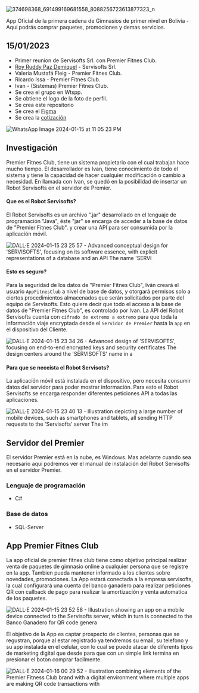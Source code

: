 ![374698368_691499169681558_8088256723613877323_n](https://github.com/Premier-Fitness-Club/.github/assets/7370358/249017e7-ff85-4d28-a948-48c4b5dc254f)

App Oficial de la primera cadena de Gimnasios de primer nivel en Bolivia - Aquí podrás comprar paquetes, promociones y demas servicios.

## 15/01/2023

- Primer reunion de Servisofts Srl. con Premier Fitnes Club.
- [Roy Ruddy Paz Demiquel](https://github.com/ruddypazd) - Servisofts Srl.
- Valeria Mustafá Fleig - Premier Fitnes Club.
- Ricardo Issa - Premier Fitnes Club.
- Ivan - (Sistemas) Premier Fitnes Club.
- Se crea el grupo en Wtspp.
- Se obtiene el logo de la foto de perfil.
- Se crea este repositorio
- Se crea el [Figma](https://www.figma.com/file/8eRGzz2inV6f9xKgh3JFhk/PremierFitnesClub?type=design&mode=design&t=VsqHttr9PRqz7Mcb-0)
- Se crea la [cotización](https://github.com/Premier-Fitness-Club/.github/wiki/Cotizacion)

![WhatsApp Image 2024-01-15 at 11 05 23 PM](https://github.com/Premier-Fitness-Club/.github/assets/7370358/3f9d4de7-5523-4c66-b580-40b118fe731c)


## Investigación

Premier Fitnes Club, tiene un sistema propietario con el cual trabajan hace mucho tiempo.
El desarrollador es Ivan, tiene conocimiento de todo el sistema y tiene la capacidad de hacer cualquier modificación o cambio a necesidad.
En llamada con Ivan, se quedó en la posibilidad de insertar un Robot Servisofts en el servidor de Premier.

#### Que es el Robot Servisofts?

El Robot Servisofts es un archivo ".jar" desarrollado en el lenguaje de programación "Java", éste "jar" se encarga de acceder a la base de datos de "Premier Fitnes Club". y crear una API para ser consumida por la aplicación móvil.

![DALL·E 2024-01-15 23 25 57 - Advanced conceptual design for 'SERVISOFTS', focusing on its software essence, with explicit representations of a database and an API  The name 'SERVI](https://github.com/Premier-Fitness-Club/.github/assets/7370358/28df2a21-ecc3-4b0b-b490-b3ba49ee6a86)


#### Esto es seguro?

Para la seguridad de los datos de "Premier Fitnes Club", Iván creará el usuario `AppFitnesClub` a nivel de base de datos, y otorgará permisos solo a ciertos procedimientos almacenados que serán solicitados por parte del equipo de Servisofts.
Esto quiere decir que todo el acceso a la base de datos de "Premier Fitnes Club", es controlado por Ivan.
La API del Robot Servisofts cuenta con `cifrado de extremo a extremo` para que toda la información viaje encryptada desde el `Servidor de Premier` hasta la `app` en el dispositivo del Cliente.

![DALL·E 2024-01-15 23 34 26 - Advanced design of 'SERVISOFTS', focusing on end-to-end encrypted keys and security certificates  The design centers around the 'SERVISOFTS' name in a](https://github.com/Premier-Fitness-Club/.github/assets/7370358/8cd1f4be-5cd8-4fbc-83a6-d96b08ba66cc)


#### Para que se neceista el Robot Servisots?

La aplicacíón móvil está instalada en el dispositivo, pero necesita consumir datos del servidor para poder mostrar información. Para esto el Robot Servisofts se encarga responder diferentes peticiones API a todas las aplicaciones.

![DALL·E 2024-01-15 23 40 13 - Illustration depicting a large number of mobile devices, such as smartphones and tablets, all sending HTTP requests to the 'Servisofts' server  The im](https://github.com/Premier-Fitness-Club/.github/assets/7370358/8471dbf7-ced8-42e8-a5b4-02d99af82109)


## Servidor del Premier

El servidor Premier está en la nube, es Windows.
Mas adelante cuando sea necesario aquí podremos ver el manual de instalación del Robot Servisofts en el servidor Premier.

### Lenguaje de programación
- C#

### Base de datos
- SQL-Server


## App Premier Fitnes Club

La app oficial de premier fitnes club tiene como objetivo principal realizar venta de paquetes de gimnasio online a cualquier persona que se registre en la app.
Tambien pueda mantener informado a los clientes sobre novedades, promociones.
La App estará conectada a la empresa servisofts, la cual configurará una cuenta del banco ganadero para realizar peticiones QR con callback de pago para realizar la amortización y venta automatica de los paquetes.

![DALL·E 2024-01-15 23 52 58 - Illustration showing an app on a mobile device connected to the Servisofts server, which in turn is connected to the Banco Ganadero for QR code genera](https://github.com/Premier-Fitness-Club/.github/assets/7370358/009e9748-0d7e-4683-9a1e-207ecc234e88)

El objetivo de la App es captar prospecto de clientes, personas que se regustran, porque al estar registrado ya tendremos su email, su telefono y su app instalada en el celular, con lo cual se puede atacar de diferents tipos de marketing digital que desde para que con un simple link termina en presionar el boton comprar facilmente.

![DALL·E 2024-01-16 00 29 52 - Illustration combining elements of the Premier Fitness Club brand with a digital environment where multiple apps are making QR code transactions with ](https://github.com/Premier-Fitness-Club/.github/assets/7370358/65f5b3b2-dab9-491d-944d-5d1dfd46ddfe)
